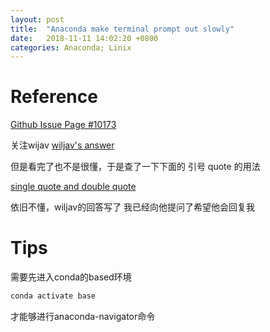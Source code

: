 ```yaml
---
layout: post
title:  "Anaconda make terminal prompt out slowly"
date:   2018-11-11 14:02:20 +0800
categories: Anaconda; Linix
---
```


# Reference

[Github Issue Page #10173](https://github.com/ContinuumIO/anaconda-issues/issues/10173)

关注wijav
[wiljav's answer](https://github.com/ContinuumIO/anaconda-issues/issues/10173#issuecomment-444243367)

但是看完了也不是很懂，于是查了一下下面的 引号 quote 的用法

[single quote and double quote](https://stackoverflow.com/questions/6697753/difference-between-single-and-double-quotes-in-bash)

依旧不懂，wiljav的回答写了
我已经向他提问了希望他会回复我

# Tips

需要先进入conda的based环境

```bash
conda activate base
```

才能够进行anaconda-navigator命令
